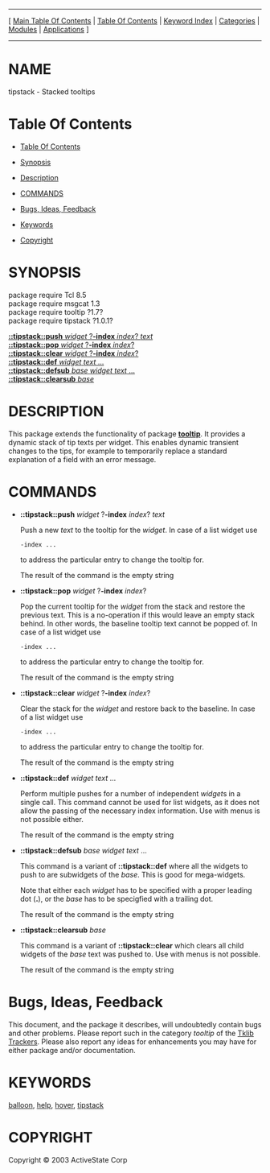 
[//000000001]: # (tipstack \- Tooltip management)
[//000000002]: # (Generated from file 'tipstack\.man' by tcllib/doctools with format 'markdown')
[//000000003]: # (Copyright &copy; 2003 ActiveState Corp)
[//000000004]: # (tipstack\(n\) 1\.0\.1 tklib "Tooltip management")

<hr> [ <a href="../../../../toc.md">Main Table Of Contents</a> &#124; <a
href="../../../toc.md">Table Of Contents</a> &#124; <a
href="../../../../index.md">Keyword Index</a> &#124; <a
href="../../../../toc0.md">Categories</a> &#124; <a
href="../../../../toc1.md">Modules</a> &#124; <a
href="../../../../toc2.md">Applications</a> ] <hr>

# NAME

tipstack \- Stacked tooltips

# <a name='toc'></a>Table Of Contents

  - [Table Of Contents](#toc)

  - [Synopsis](#synopsis)

  - [Description](#section1)

  - [COMMANDS](#section2)

  - [Bugs, Ideas, Feedback](#section3)

  - [Keywords](#keywords)

  - [Copyright](#copyright)

# <a name='synopsis'></a>SYNOPSIS

package require Tcl 8\.5  
package require msgcat 1\.3  
package require tooltip ?1\.7?  
package require tipstack ?1\.0\.1?  

[__::tipstack::push__ *widget* ?__\-index__ *index*? *text*](#1)  
[__::tipstack::pop__ *widget* ?__\-index__ *index*?](#2)  
[__::tipstack::clear__ *widget* ?__\-index__ *index*?](#3)  
[__::tipstack::def__ *widget* *text* \.\.\.](#4)  
[__::tipstack::defsub__ *base* *widget* *text* \.\.\.](#5)  
[__::tipstack::clearsub__ *base*](#6)  

# <a name='description'></a>DESCRIPTION

This package extends the functionality of package
__[tooltip](tooltip\.md)__\. It provides a dynamic stack of tip texts per
widget\. This enables dynamic transient changes to the tips, for example to
temporarily replace a standard explanation of a field with an error message\.

# <a name='section2'></a>COMMANDS

  - <a name='1'></a>__::tipstack::push__ *widget* ?__\-index__ *index*? *text*

    Push a new *text* to the tooltip for the *widget*\. In case of a list
    widget use

        -index ...

    to address the particular entry to change the tooltip for\.

    The result of the command is the empty string

  - <a name='2'></a>__::tipstack::pop__ *widget* ?__\-index__ *index*?

    Pop the current tooltip for the *widget* from the stack and restore the
    previous text\. This is a no\-operation if this would leave an empty stack
    behind\. In other words, the baseline tooltip text cannot be popped of\. In
    case of a list widget use

        -index ...

    to address the particular entry to change the tooltip for\.

    The result of the command is the empty string

  - <a name='3'></a>__::tipstack::clear__ *widget* ?__\-index__ *index*?

    Clear the stack for the *widget* and restore back to the baseline\. In case
    of a list widget use

        -index ...

    to address the particular entry to change the tooltip for\.

    The result of the command is the empty string

  - <a name='4'></a>__::tipstack::def__ *widget* *text* \.\.\.

    Perform multiple pushes for a number of independent *widget*s in a single
    call\. This command cannot be used for list widgets, as it does not allow the
    passing of the necessary index information\. Use with menus is not possible
    either\.

    The result of the command is the empty string

  - <a name='5'></a>__::tipstack::defsub__ *base* *widget* *text* \.\.\.

    This command is a variant of __::tipstack::def__ where all the widgets
    to push to are subwidgets of the *base*\. This is good for mega\-widgets\.

    Note that either each *widget* has to be specified with a proper leading
    dot \(__\.__\), or the *base* has to be specigfied with a trailing dot\.

    The result of the command is the empty string

  - <a name='6'></a>__::tipstack::clearsub__ *base*

    This command is a variant of __::tipstack::clear__ which clears all
    child widgets of the *base* text was pushed to\. Use with menus is not
    possible\.

    The result of the command is the empty string

# <a name='section3'></a>Bugs, Ideas, Feedback

This document, and the package it describes, will undoubtedly contain bugs and
other problems\. Please report such in the category *tooltip* of the [Tklib
Trackers](http://core\.tcl\.tk/tklib/reportlist)\. Please also report any ideas
for enhancements you may have for either package and/or documentation\.

# <a name='keywords'></a>KEYWORDS

[balloon](\.\./\.\./\.\./\.\./index\.md\#balloon),
[help](\.\./\.\./\.\./\.\./index\.md\#help), [hover](\.\./\.\./\.\./\.\./index\.md\#hover),
[tipstack](\.\./\.\./\.\./\.\./index\.md\#tipstack)

# <a name='copyright'></a>COPYRIGHT

Copyright &copy; 2003 ActiveState Corp
